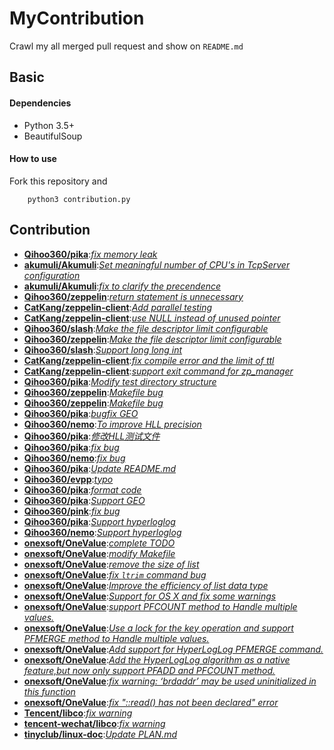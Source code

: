 
# MyContribution
Crawl my all merged pull request and show on `README.md`

## Basic

#### Dependencies
 * Python 3.5+
 * BeautifulSoup

#### How to use
Fork this repository and 
        
        python3 contribution.py

## Contribution

 * [**Qihoo360/pika**](https://github.com/Qihoo360/pika):[*fix memory leak*](https://github.com/Qihoo360/pika/pull/98)
 * [**akumuli/Akumuli**](https://github.com/akumuli/Akumuli):[*Set meaningful number of CPU's in TcpServer configuration*](https://github.com/akumuli/Akumuli/pull/184)
 * [**akumuli/Akumuli**](https://github.com/akumuli/Akumuli):[*fix to clarify the precendence*](https://github.com/akumuli/Akumuli/pull/182)
 * [**Qihoo360/zeppelin**](https://github.com/Qihoo360/zeppelin):[*return statement is unnecessary*](https://github.com/Qihoo360/zeppelin/pull/6)
 * [**CatKang/zeppelin-client**](https://github.com/CatKang/zeppelin-client):[*Add parallel testing*](https://github.com/CatKang/zeppelin-client/pull/4)
 * [**CatKang/zeppelin-client**](https://github.com/CatKang/zeppelin-client):[*use NULL instead of unused pointer*](https://github.com/CatKang/zeppelin-client/pull/3)
 * [**Qihoo360/slash**](https://github.com/Qihoo360/slash):[*Make the file descriptor limit configurable*](https://github.com/Qihoo360/slash/pull/3)
 * [**Qihoo360/zeppelin**](https://github.com/Qihoo360/zeppelin):[*Make the file descriptor limit configurable*](https://github.com/Qihoo360/zeppelin/pull/5)
 * [**Qihoo360/slash**](https://github.com/Qihoo360/slash):[*Support long long int*](https://github.com/Qihoo360/slash/pull/2)
 * [**CatKang/zeppelin-client**](https://github.com/CatKang/zeppelin-client):[*fix compile error and the limit of ttl*](https://github.com/CatKang/zeppelin-client/pull/2)
 * [**CatKang/zeppelin-client**](https://github.com/CatKang/zeppelin-client):[*support exit command for zp_manager*](https://github.com/CatKang/zeppelin-client/pull/1)
 * [**Qihoo360/pika**](https://github.com/Qihoo360/pika):[*Modify test directory structure*](https://github.com/Qihoo360/pika/pull/90)
 * [**Qihoo360/zeppelin**](https://github.com/Qihoo360/zeppelin):[*Makefile bug*](https://github.com/Qihoo360/zeppelin/pull/4)
 * [**Qihoo360/zeppelin**](https://github.com/Qihoo360/zeppelin):[*Makefile bug*](https://github.com/Qihoo360/zeppelin/pull/3)
 * [**Qihoo360/pika**](https://github.com/Qihoo360/pika):[*bugfix GEO*](https://github.com/Qihoo360/pika/pull/77)
 * [**Qihoo360/nemo**](https://github.com/Qihoo360/nemo):[*To improve HLL precision*](https://github.com/Qihoo360/nemo/pull/8)
 * [**Qihoo360/pika**](https://github.com/Qihoo360/pika):[*修改HLL测试文件*](https://github.com/Qihoo360/pika/pull/74)
 * [**Qihoo360/pika**](https://github.com/Qihoo360/pika):[*fix bug*](https://github.com/Qihoo360/pika/pull/72)
 * [**Qihoo360/nemo**](https://github.com/Qihoo360/nemo):[*fix bug*](https://github.com/Qihoo360/nemo/pull/7)
 * [**Qihoo360/pika**](https://github.com/Qihoo360/pika):[*Update README.md*](https://github.com/Qihoo360/pika/pull/71)
 * [**Qihoo360/evpp**](https://github.com/Qihoo360/evpp):[*typo*](https://github.com/Qihoo360/evpp/pull/1)
 * [**Qihoo360/pika**](https://github.com/Qihoo360/pika):[*format code*](https://github.com/Qihoo360/pika/pull/66)
 * [**Qihoo360/pika**](https://github.com/Qihoo360/pika):[*Support GEO*](https://github.com/Qihoo360/pika/pull/59)
 * [**Qihoo360/pink**](https://github.com/Qihoo360/pink):[*fix bug*](https://github.com/Qihoo360/pink/pull/3)
 * [**Qihoo360/pika**](https://github.com/Qihoo360/pika):[*Support hyperloglog*](https://github.com/Qihoo360/pika/pull/56)
 * [**Qihoo360/nemo**](https://github.com/Qihoo360/nemo):[*Support hyperloglog*](https://github.com/Qihoo360/nemo/pull/6)
 * [**onexsoft/OneValue**](https://github.com/onexsoft/OneValue):[*complete TODO*](https://github.com/onexsoft/OneValue/pull/21)
 * [**onexsoft/OneValue**](https://github.com/onexsoft/OneValue):[*modify Makefile*](https://github.com/onexsoft/OneValue/pull/20)
 * [**onexsoft/OneValue**](https://github.com/onexsoft/OneValue):[*remove the size of list*](https://github.com/onexsoft/OneValue/pull/19)
 * [**onexsoft/OneValue**](https://github.com/onexsoft/OneValue):[*fix `ltrim` command bug*](https://github.com/onexsoft/OneValue/pull/17)
 * [**onexsoft/OneValue**](https://github.com/onexsoft/OneValue):[*Improve the efficiency of list data type*](https://github.com/onexsoft/OneValue/pull/16)
 * [**onexsoft/OneValue**](https://github.com/onexsoft/OneValue):[*Support for OS X and fix some warnings*](https://github.com/onexsoft/OneValue/pull/15)
 * [**onexsoft/OneValue**](https://github.com/onexsoft/OneValue):[*support PFCOUNT method to Handle multiple values.*](https://github.com/onexsoft/OneValue/pull/12)
 * [**onexsoft/OneValue**](https://github.com/onexsoft/OneValue):[*Use a lock for the key operation and support PFMERGE  method  to Handle multiple values.*](https://github.com/onexsoft/OneValue/pull/9)
 * [**onexsoft/OneValue**](https://github.com/onexsoft/OneValue):[*Add support for HyperLogLog PFMERGE command.*](https://github.com/onexsoft/OneValue/pull/8)
 * [**onexsoft/OneValue**](https://github.com/onexsoft/OneValue):[*Add the HyperLogLog algorithm as a native feature,but now only support PFADD and PFCOUNT method.*](https://github.com/onexsoft/OneValue/pull/6)
 * [**onexsoft/OneValue**](https://github.com/onexsoft/OneValue):[*fix warning: ‘brdaddr’ may be used uninitialized in this function*](https://github.com/onexsoft/OneValue/pull/3)
 * [**onexsoft/OneValue**](https://github.com/onexsoft/OneValue):[*fix "::read() has not been declared" error*](https://github.com/onexsoft/OneValue/pull/1)
 * [**Tencent/libco**](https://github.com/Tencent/libco):[*fix warning*](https://github.com/Tencent/libco/pull/1)
 * [**tencent-wechat/libco**](https://github.com/tencent-wechat/libco):[*fix warning*](https://github.com/tencent-wechat/libco/pull/1)
 * [**tinyclub/linux-doc**](https://github.com/tinyclub/linux-doc):[*Update PLAN.md*](https://github.com/tinyclub/linux-doc/pull/5)

